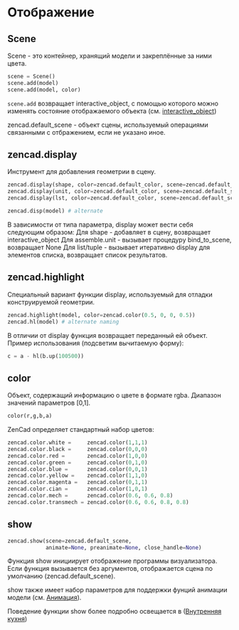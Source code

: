 # Отображение

## Scene
Scene - это контейнер, хранящий модели и закреплённые за ними цвета. 
```python
scene = Scene()
scene.add(model)
scene.add(model, color)
``` 
`scene.add` возвращает interactive_object, с помощью которого можно изменять состояние отображаемого объекта (см. [interactive_object](interactive_object.html))

zencad.default_scene - объект сцены, используемый операциями связанными с отбражением, если не указано иное. 

## zencad.display
Инструмент для добавления геометрии в сцену.

```python
zencad.display(shape, color=zencad.default_color, scene=zencad.default_scene)
zencad.display(unit, color=zencad.default_color, scene=zencad.default_scene, deep=True)
zencad.display(lst, color=zencad.default_color, scene=zencad.default_scene)

zencad.disp(model) # alternate
```

В зависимости от типа параметра, display может вести себя следующим образом:
Для shape - добавляет в сцену, возвращает interactive_object
Для assemble.unit - вызывает процедуру bind_to_scene, возвращает None
Для list/tuple - вызывает итеративно display для элементов списка, возвращает список результатов.

## zencad.highlight
Специальный вариант функции display, используемый для отладки конструируемой
геометрии.
```python
zencad.highlight(model, color=zencad.color(0.5, 0, 0, 0.5))
zencad.hl(model) # alternate naming
```
В отличии от display функция возвращает переданный ей объект.
Пример использования (подсветим вычитаемую форму):
```python
c = a - hl(b.up(100500))
```

## color
Объект, содержащий информацию о цвете в формате rgba. Диапазон значений параметров [0,1].
```python
color(r,g,b,a)
```
ZenCad определяет стандартный набор цветов:
```python
zencad.color.white =     zencad.color(1,1,1)
zencad.color.black =     zencad.color(0,0,0)
zencad.color.red =       zencad.color(1,0,0)
zencad.color.green =     zencad.color(0,1,0)
zencad.color.blue =      zencad.color(0,0,1)
zencad.color.yellow =    zencad.color(1,1,0)
zencad.color.magenta =   zencad.color(0,1,1)
zencad.color.cian =      zencad.color(1,0,1)
zencad.color.mech =      zencad.color(0.6, 0.6, 0.8)
zencad.color.transmech = zencad.color(0.6, 0.6, 0.8, 0.8)
```

## show
```python
zencad.show(scene=zencad.default_scene, 
			animate=None, preanimate=None, close_handle=None)
```
Функция show инициирует отображение программы визуализатора. Если функция вызывается без аргументов, отображается сцена по умолчанию (zencad.default_scene).

show также имеет набор параметров для поддержки фунций анимации модели (см. [Анимация](animate.html)).

Поведение функции show более подробно освещается в ([Внутренняя кухня](internal.html))